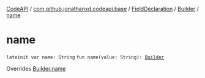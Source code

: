 [CodeAPI](../../../index.md) / [com.github.jonathanxd.codeapi.base](../../index.md) / [FieldDeclaration](../index.md) / [Builder](index.md) / [name](.)

# name

`lateinit var name: String`
`fun name(value: String): `[`Builder`](index.md)

Overrides [Builder.name](../../-named/-builder/name.md)

